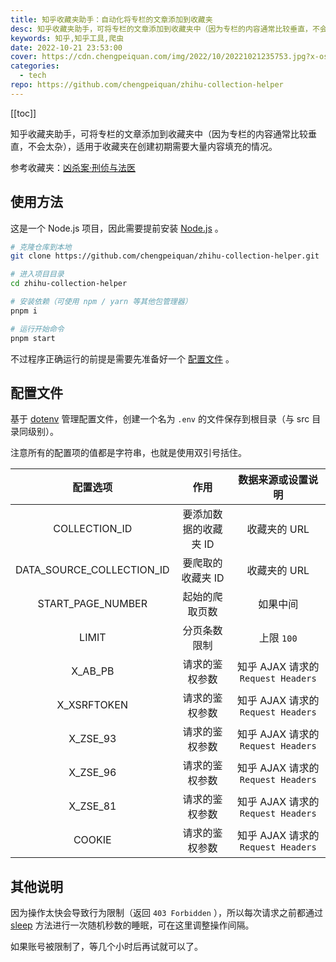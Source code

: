 ```yaml
---
title: 知乎收藏夹助手：自动化将专栏的文章添加到收藏夹
desc: 知乎收藏夹助手，可将专栏的文章添加到收藏夹中（因为专栏的内容通常比较垂直，不会太杂），适用于收藏夹在创建初期需要大量内容填充的情况。
keywords: 知乎,知乎工具,爬虫
date: 2022-10-21 23:53:00
cover: https://cdn.chengpeiquan.com/img/2022/10/20221021235753.jpg?x-oss-process=image/interlace,1
categories:
  - tech
repo: https://github.com/chengpeiquan/zhihu-collection-helper
---
```


[[toc]]

知乎收藏夹助手，可将专栏的文章添加到收藏夹中（因为专栏的内容通常比较垂直，不会太杂），适用于收藏夹在创建初期需要大量内容填充的情况。

参考收藏夹：[凶杀案·刑侦与法医](https://www.zhihu.com/collection/839257512)

## 使用方法

这是一个 Node.js 项目，因此需要提前安装 [Node.js](https://nodejs.org/zh-cn/) 。

```bash
# 克隆仓库到本地
git clone https://github.com/chengpeiquan/zhihu-collection-helper.git

# 进入项目目录
cd zhihu-collection-helper

# 安装依赖（可使用 npm / yarn 等其他包管理器）
pnpm i

# 运行开始命令
pnpm start
```

不过程序正确运行的前提是需要先准备好一个 [配置文件](#配置文件) 。

## 配置文件

基于 [dotenv](https://github.com/motdotla/dotenv) 管理配置文件，创建一个名为 `.env` 的文件保存到根目录（与 src 目录同级别）。

注意所有的配置项的值都是字符串，也就是使用双引号括住。

|         配置选项          |         作用          |         数据来源或设置说明         |
| :-----------------------: | :-------------------: | :--------------------------------: |
|       COLLECTION_ID       | 要添加数据的收藏夹 ID |            收藏夹的 URL            |
| DATA_SOURCE_COLLECTION_ID |   要爬取的收藏夹 ID   |            收藏夹的 URL            |
|     START_PAGE_NUMBER     |    起始的爬取页数     |              如果中间              |
|           LIMIT           |     分页条数限制      |             上限 `100`             |
|          X_AB_PB          |    请求的鉴权参数     | 知乎 AJAX 请求的 `Request Headers` |
|        X_XSRFTOKEN        |    请求的鉴权参数     | 知乎 AJAX 请求的 `Request Headers` |
|         X_ZSE_93          |    请求的鉴权参数     | 知乎 AJAX 请求的 `Request Headers` |
|         X_ZSE_96          |    请求的鉴权参数     | 知乎 AJAX 请求的 `Request Headers` |
|         X_ZSE_81          |    请求的鉴权参数     | 知乎 AJAX 请求的 `Request Headers` |
|          COOKIE           |    请求的鉴权参数     | 知乎 AJAX 请求的 `Request Headers` |

## 其他说明

因为操作太快会导致行为限制（返回 `403 Forbidden` ），所以每次请求之前都通过 [sleep](./src/utils.ts#L36-L43) 方法进行一次随机秒数的睡眠，可在这里调整操作间隔。

如果账号被限制了，等几个小时后再试就可以了。
